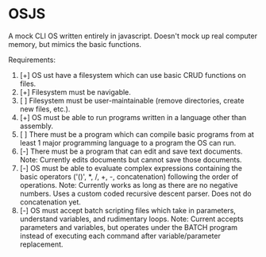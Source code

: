 OSJS
====

A mock CLI OS written entirely in javascript. Doesn't mock up real computer memory, but mimics the basic functions.

Requirements:
1. [+] OS ust have a filesystem which can use basic CRUD functions on files.
2. [+] Filesystem must be navigable.
3. [ ] Filesystem must be user-maintainable (remove directories, create new files, etc.).
4. [+] OS must be able to run programs written in a language other than assembly.
5. [ ] There must be a program which can compile basic programs from at least 1 major programming language to a program the OS can run.
6. [-] There must be a program that can edit and save text documents.
	Note: Currently edits documents but cannot save those documents.
7. [-] OS must be able to evaluate complex expressions containing the basic operators ('()', *, /, +, -, concatenation) following the order of operations.
	Note: Currently works as long as there are no negative numbers. Uses a custom coded recursive descent parser. Does not do concatenation yet.
8. [-] OS must accept batch scripting files which take in parameters, understand variables, and rudimentary loops.
	Note: Current accepts parameters and variables, but operates under the BATCH program instead of executing each command after variable/parameter replacement.
